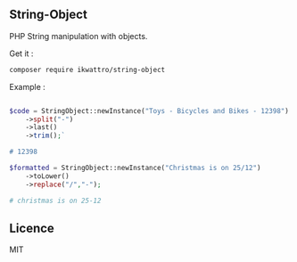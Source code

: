 ## String-Object

PHP String manipulation with objects.

Get it :

```bash
composer require ikwattro/string-object
```


Example :

```php

$code = StringObject::newInstance("Toys - Bicycles and Bikes - 12398")
    ->split("-")
    ->last()
    ->trim();`

# 12398
```


```php
$formatted = StringObject::newInstance("Christmas is on 25/12")
    ->toLower()
    ->replace("/","-");

# christmas is on 25-12
```

## Licence

MIT